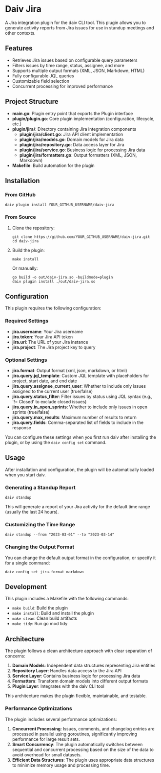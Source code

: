 # Daiv Jira

A Jira integration plugin for the daiv CLI tool. This plugin allows you to generate activity reports from Jira issues for use in standup meetings and other contexts.

## Features

- Retrieves Jira issues based on configurable query parameters
- Filters issues by time range, status, assignee, and more
- Supports multiple output formats (XML, JSON, Markdown, HTML)
- Fully configurable JQL queries
- Customizable field selection
- Concurrent processing for improved performance

## Project Structure

- **main.go**: Plugin entry point that exports the Plugin interface
- **plugin/plugin.go**: Core plugin implementation (configuration, lifecycle, etc.)
- **plugin/jira/**: Directory containing Jira integration components
  - **plugin/jira/client.go**: Jira API client implementation
  - **plugin/jira/models.go**: Domain models for Jira data
  - **plugin/jira/repository.go**: Data access layer for Jira
  - **plugin/jira/service.go**: Business logic for processing Jira data
  - **plugin/jira/formatters.go**: Output formatters (XML, JSON, Markdown)
- **Makefile**: Build automation for the plugin

## Installation

### From GitHub

```
daiv plugin install YOUR_GITHUB_USERNAME/daiv-jira
```

### From Source

1. Clone the repository:
   ```
   git clone https://github.com/YOUR_GITHUB_USERNAME/daiv-jira.git
   cd daiv-jira
   ```

2. Build the plugin:
   ```
   make install
   ```
   
   Or manually:
   ```
   go build -o out/daiv-jira.so -buildmode=plugin
   daiv plugin install ./out/daiv-jira.so
   ```

## Configuration

This plugin requires the following configuration:

### Required Settings

- **jira.username**: Your Jira username
- **jira.token**: Your Jira API token
- **jira.url**: The URL of your Jira instance
- **jira.project**: The Jira project key to query

### Optional Settings

- **jira.format**: Output format (xml, json, markdown, or html)
- **jira.query.jql_template**: Custom JQL template with placeholders for project, start date, and end date
- **jira.query.assignee_current_user**: Whether to include only issues assigned to the current user (true/false)
- **jira.query.status_filter**: Filter issues by status using JQL syntax (e.g., '!= Closed' to exclude closed issues)
- **jira.query.in_open_sprints**: Whether to include only issues in open sprints (true/false)
- **jira.query.max_results**: Maximum number of results to return
- **jira.query.fields**: Comma-separated list of fields to include in the response

You can configure these settings when you first run daiv after installing the plugin, or by using the `daiv config set` command.

## Usage

After installation and configuration, the plugin will be automatically loaded when you start daiv.

### Generating a Standup Report

```
daiv standup
```

This will generate a report of your Jira activity for the default time range (usually the last 24 hours).

### Customizing the Time Range

```
daiv standup --from "2023-03-01" --to "2023-03-14"
```

### Changing the Output Format

You can change the default output format in the configuration, or specify it for a single command:

```
daiv config set jira.format markdown
```

## Development

This plugin includes a Makefile with the following commands:

- `make build`: Build the plugin
- `make install`: Build and install the plugin
- `make clean`: Clean build artifacts
- `make tidy`: Run go mod tidy

## Architecture

The plugin follows a clean architecture approach with clear separation of concerns:

1. **Domain Models**: Independent data structures representing Jira entities
2. **Repository Layer**: Handles data access to the Jira API
3. **Service Layer**: Contains business logic for processing Jira data
4. **Formatters**: Transform domain models into different output formats
5. **Plugin Layer**: Integrates with the daiv CLI tool

This architecture makes the plugin flexible, maintainable, and testable.

### Performance Optimizations

The plugin includes several performance optimizations:

1. **Concurrent Processing**: Issues, comments, and changelog entries are processed in parallel using goroutines, significantly improving performance for large result sets.
2. **Smart Concurrency**: The plugin automatically switches between sequential and concurrent processing based on the size of the data to avoid overhead for small datasets.
3. **Efficient Data Structures**: The plugin uses appropriate data structures to minimize memory usage and processing time.

